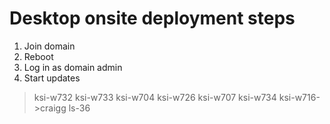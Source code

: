 # Desktop onsite deployment steps

1. Join domain
2. Reboot
3. Log in as domain admin
4. Start updates



>ksi-w732
ksi-w733
ksi-w704
ksi-w726
ksi-w707
ksi-w734
ksi-w716->craigg ls-36
